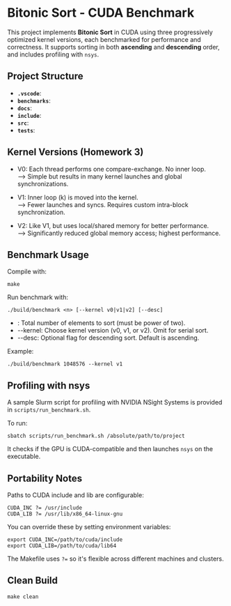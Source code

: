 # Bitonic Sort - CUDA Benchmark

This project implements **Bitonic Sort** in CUDA using three progressively optimized kernel versions, each benchmarked for performance and correctness. It supports sorting in both **ascending** and **descending** order, and includes profiling with `nsys`.

## Project Structure

- **`.vscode`**:
- **`benchmarks`**:
- **`docs`**:
- **`include`**:
- **`src`**:
- **`tests`**:

## Kernel Versions (Homework 3)

- V0: Each thread performs one compare-exchange. No inner loop.  
  --> Simple but results in many kernel launches and global synchronizations.

- V1: Inner loop (k) is moved into the kernel.  
  --> Fewer launches and syncs. Requires custom intra-block synchronization.

- V2: Like V1, but uses local/shared memory for better performance.  
  --> Significantly reduced global memory access; highest performance.

## Benchmark Usage

Compile with:

```
make
```

Run benchmark with:

```
./build/benchmark <n> [--kernel v0|v1|v2] [--desc]
```

- <n>: Total number of elements to sort (must be power of two).
- --kernel: Choose kernel version (v0, v1, or v2). Omit for serial sort.
- --desc: Optional flag for descending sort. Default is ascending.

Example:

```
./build/benchmark 1048576 --kernel v1
```

## Profiling with nsys

A sample Slurm script for profiling with NVIDIA NSight Systems is provided in `scripts/run_benchmark.sh`.

To run:

```
sbatch scripts/run_benchmark.sh /absolute/path/to/project
```

It checks if the GPU is CUDA-compatible and then launches `nsys` on the executable.

## Portability Notes

Paths to CUDA include and lib are configurable:

```
CUDA_INC ?= /usr/include
CUDA_LIB ?= /usr/lib/x86_64-linux-gnu
```

You can override these by setting environment variables:

```
export CUDA_INC=/path/to/cuda/include
export CUDA_LIB=/path/to/cuda/lib64
```

The Makefile uses `?=` so it's flexible across different machines and clusters.

## Clean Build

```
make clean
```
